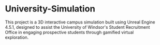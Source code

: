 # University-Simulation
This project is a 3D interactive campus simulation built using Unreal Engine 4.5.1, designed to assist the University of Windsor's Student Recruitment Office in engaging prospective students through gamified virtual exploration.
